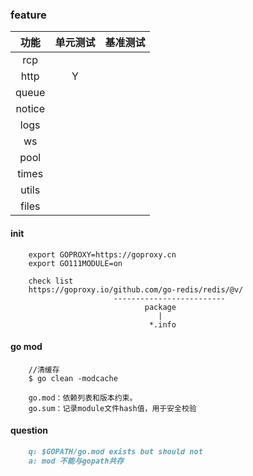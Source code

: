 ### feature
| 功能    |  单元测试 | 基准测试  |
| :-----:| :----:   | :----:  |
| rcp    |          |         |
| http   |    Y     |         |
| queue  |          |         |
| notice |          |         |
| logs   |          |         |
| ws     |          |         |
| pool   |          |         |
| times  |          |         |
| utils  |          |         |
| files  |          |         |


#### init
````shell
    export GOPROXY=https://goproxy.cn
    export GO111MODULE=on
    
    check list
    https://goproxy.io/github.com/go-redis/redis/@v/
                       -------------------------
                              package
                                 |
                               *.info
````

#### go mod
````shell
    //清缓存
    $ go clean -modcache

    go.mod：依赖列表和版本约束。
    go.sum：记录module文件hash值，用于安全校验
````

#### question
````md
    q: $GOPATH/go.mod exists but should not
    a: mod 不能与gopath共存
````